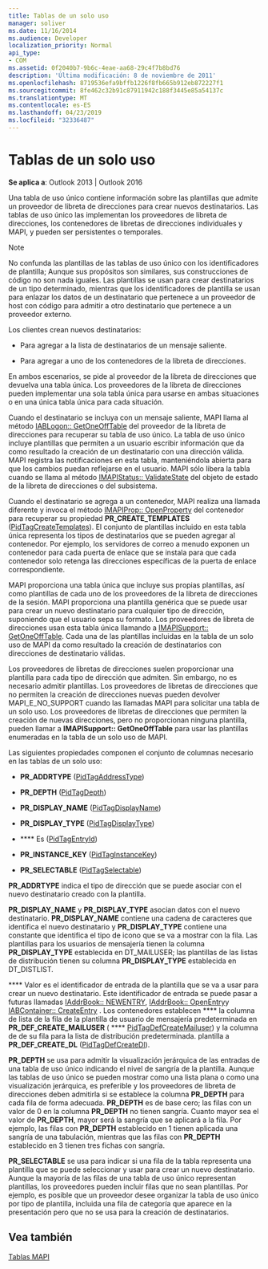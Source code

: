 ```yaml
---
title: Tablas de un solo uso
manager: soliver
ms.date: 11/16/2014
ms.audience: Developer
localization_priority: Normal
api_type:
- COM
ms.assetid: 0f2040b7-9b6c-4eae-aa68-29c4f7b8bd76
description: 'Última modificación: 8 de noviembre de 2011'
ms.openlocfilehash: 8719536efa9bffb1226f8fb665b912eb872227f1
ms.sourcegitcommit: 8fe462c32b91c87911942c188f3445e85a54137c
ms.translationtype: MT
ms.contentlocale: es-ES
ms.lasthandoff: 04/23/2019
ms.locfileid: "32336487"
---
```

# <a name="one-off-tables"></a>Tablas de un solo uso

**Se aplica a**: Outlook 2013 | Outlook 2016 
  
Una tabla de uso único contiene información sobre las plantillas que admite un proveedor de libreta de direcciones para crear nuevos destinatarios. Las tablas de uso único las implementan los proveedores de libreta de direcciones, los contenedores de libretas de direcciones individuales y MAPI, y pueden ser persistentes o temporales. 
  
> [!NOTE]
> No confunda las plantillas de las tablas de uso único con los identificadores de plantilla; Aunque sus propósitos son similares, sus construcciones de código no son nada iguales. Las plantillas se usan para crear destinatarios de un tipo determinado, mientras que los identificadores de plantilla se usan para enlazar los datos de un destinatario que pertenece a un proveedor de host con código para admitir a otro destinatario que pertenece a un proveedor externo. 
  
Los clientes crean nuevos destinatarios:
  
- Para agregar a la lista de destinatarios de un mensaje saliente.
    
- Para agregar a uno de los contenedores de la libreta de direcciones.
    
En ambos escenarios, se pide al proveedor de la libreta de direcciones que devuelva una tabla única. Los proveedores de la libreta de direcciones pueden implementar una sola tabla única para usarse en ambas situaciones o en una única tabla única para cada situación. 
  
Cuando el destinatario se incluya con un mensaje saliente, MAPI llama al método [IABLogon:: GetOneOffTable](iablogon-getoneofftable.md) del proveedor de la libreta de direcciones para recuperar su tabla de uso único. La tabla de uso único incluye plantillas que permiten a un usuario escribir información que da como resultado la creación de un destinatario con una dirección válida. MAPI registra las notificaciones en esta tabla, manteniéndola abierta para que los cambios puedan reflejarse en el usuario. MAPI sólo libera la tabla cuando se llama al método [IMAPIStatus:: ValidateState](imapistatus-validatestate.md) del objeto de estado de la libreta de direcciones o del subsistema. 
  
Cuando el destinatario se agrega a un contenedor, MAPI realiza una llamada diferente y invoca el método [IMAPIProp:: OpenProperty](imapiprop-openproperty.md) del contenedor para recuperar su propiedad **PR_CREATE_TEMPLATES** ([PidTagCreateTemplates](pidtagcreatetemplates-canonical-property.md)). El conjunto de plantillas incluido en esta tabla única representa los tipos de destinatarios que se pueden agregar al contenedor. Por ejemplo, los servidores de correo a menudo exponen un contenedor para cada puerta de enlace que se instala para que cada contenedor solo retenga las direcciones específicas de la puerta de enlace correspondiente.
  
MAPI proporciona una tabla única que incluye sus propias plantillas, así como plantillas de cada uno de los proveedores de la libreta de direcciones de la sesión. MAPI proporciona una plantilla genérica que se puede usar para crear un nuevo destinatario para cualquier tipo de dirección, suponiendo que el usuario sepa su formato. Los proveedores de libreta de direcciones usan esta tabla única llamando a [IMAPISupport:: GetOneOffTable](imapisupport-getoneofftable.md). Cada una de las plantillas incluidas en la tabla de un solo uso de MAPI da como resultado la creación de destinatarios con direcciones de destinatario válidas.
  
Los proveedores de libretas de direcciones suelen proporcionar una plantilla para cada tipo de dirección que admiten. Sin embargo, no es necesario admitir plantillas. Los proveedores de libretas de direcciones que no permiten la creación de direcciones nuevas pueden devolver MAPI_E_NO_SUPPORT cuando las llamadas MAPI para solicitar una tabla de un solo uso. Los proveedores de libretas de direcciones que permiten la creación de nuevas direcciones, pero no proporcionan ninguna plantilla, pueden llamar a **IMAPISupport:: GetOneOffTable** para usar las plantillas enumeradas en la tabla de un solo uso de MAPI. 
  
Las siguientes propiedades componen el conjunto de columnas necesario en las tablas de un solo uso:
  
- **PR_ADDRTYPE** ([PidTagAddressType](pidtagaddresstype-canonical-property.md))
    
- **PR_DEPTH** ([PidTagDepth](pidtagdepth-canonical-property.md))
    
- **PR_DISPLAY_NAME** ([PidTagDisplayName](pidtagdisplayname-canonical-property.md))
    
- **PR_DISPLAY_TYPE** ([PidTagDisplayType](pidtagdisplaytype-canonical-property.md))
    
- **** Es ([PidTagEntryId](pidtagentryid-canonical-property.md))
    
- **PR_INSTANCE_KEY** ([PidTagInstanceKey](pidtaginstancekey-canonical-property.md))
    
- **PR_SELECTABLE** ([PidTagSelectable](pidtagselectable-canonical-property.md))
    
 **PR_ADDRTYPE** indica el tipo de dirección que se puede asociar con el nuevo destinatario creado con la plantilla. 
  
 **PR_DISPLAY_NAME** y **PR_DISPLAY_TYPE** asocian datos con el nuevo destinatario. **PR_DISPLAY_NAME** contiene una cadena de caracteres que identifica el nuevo destinatario y **PR_DISPLAY_TYPE** contiene una constante que identifica el tipo de icono que se va a mostrar con la fila. Las plantillas para los usuarios de mensajería tienen la columna **PR_DISPLAY_TYPE** establecida en DT_MAILUSER; las plantillas de las listas de distribución tienen su columna **PR_DISPLAY_TYPE** establecida en DT_DISTLIST. 
  
 **** Valor es el identificador de entrada de la plantilla que se va a usar para crear un nuevo destinatario. Este identificador de entrada se puede pasar a futuras llamadas [IAddrBook:: NEWENTRY](iaddrbook-newentry.md), [IAddrBook:: OpenEntry](iaddrbook-openentry.md)y [IABContainer:: CreateEntry](iabcontainer-createentry.md) . Los contenedores establecen **** la columna de lista de la fila de la plantilla de usuario de mensajería predeterminada en **PR_DEF_CREATE_MAILUSER** ( **** [PidTagDefCreateMailuser](pidtagdefcreatemailuser-canonical-property.md)) y la columna de de su fila para la lista de distribución predeterminada. plantilla a **PR_DEF_CREATE_DL** ([PidTagDefCreateDl](pidtagdefcreatedl-canonical-property.md)). 
  
 **PR_DEPTH** se usa para admitir la visualización jerárquica de las entradas de una tabla de uso único indicando el nivel de sangría de la plantilla. Aunque las tablas de uso único se pueden mostrar como una lista plana o como una visualización jerárquica, es preferible y los proveedores de libreta de direcciones deben admitirla si se establece la columna **PR_DEPTH** para cada fila de forma adecuada. **PR_DEPTH** es de base cero; las filas con un valor de 0 en la columna **PR_DEPTH** no tienen sangría. Cuanto mayor sea el valor de **PR_DEPTH**, mayor será la sangría que se aplicará a la fila. Por ejemplo, las filas con **PR_DEPTH** establecido en 1 tienen aplicada una sangría de una tabulación, mientras que las filas con **PR_DEPTH** establecido en 3 tienen tres fichas con sangría. 
  
 **PR_SELECTABLE** se usa para indicar si una fila de la tabla representa una plantilla que se puede seleccionar y usar para crear un nuevo destinatario. Aunque la mayoría de las filas de una tabla de uso único representan plantillas, los proveedores pueden incluir filas que no sean plantillas. Por ejemplo, es posible que un proveedor desee organizar la tabla de uso único por tipo de plantilla, incluida una fila de categoría que aparece en la presentación pero que no se usa para la creación de destinatarios. 
  
## <a name="see-also"></a>Vea también



[Tablas MAPI](mapi-tables.md)

